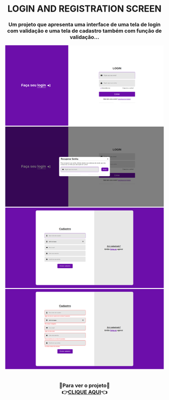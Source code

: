 <h1 align="center">LOGIN AND REGISTRATION SCREEN</h1>
<h3 align="center">Um projeto que apresenta uma interface de uma tela de login com validação e uma tela de cadastro também com função de validação...</h3>
<div align="center"><img src="./assets/1.png"/> <img src="./assets/2.png"/> <img src="./assets/3.png"/> <img src="./assets/4.png"/></div>
<h1>
<h3 align="center">🔹Para ver o projeto🔹<br>👉<a href="https://eiibrunoferreira.github.io/login-and-registration-screen/">CLIQUE AQUI</a>👈</h3>
